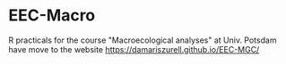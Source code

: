 # EEC-Macro
R practicals for the course "Macroecological analyses" at Univ. Potsdam have move to the website https://damariszurell.github.io/EEC-MGC/
